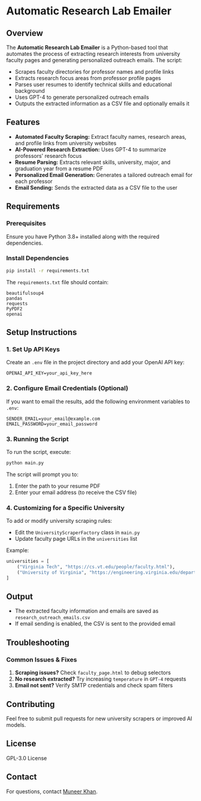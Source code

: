 # Automatic Research Lab Emailer

## Overview
The **Automatic Research Lab Emailer** is a Python-based tool that automates the process of extracting research interests from university faculty pages and generating personalized outreach emails. The script:
* Scrapes faculty directories for professor names and profile links
* Extracts research focus areas from professor profile pages
* Parses user resumes to identify technical skills and educational background
* Uses GPT-4 to generate personalized outreach emails
* Outputs the extracted information as a CSV file and optionally emails it

## Features
* **Automated Faculty Scraping:** Extract faculty names, research areas, and profile links from university websites
* **AI-Powered Research Extraction:** Uses GPT-4 to summarize professors' research focus
* **Resume Parsing:** Extracts relevant skills, university, major, and graduation year from a resume PDF
* **Personalized Email Generation:** Generates a tailored outreach email for each professor
* **Email Sending:** Sends the extracted data as a CSV file to the user

## Requirements

### Prerequisites
Ensure you have Python 3.8+ installed along with the required dependencies.

### Install Dependencies
```bash
pip install -r requirements.txt
```

The `requirements.txt` file should contain:
```
beautifulsoup4
pandas
requests
PyPDF2
openai
```

## Setup Instructions

### 1. Set Up API Keys
Create an `.env` file in the project directory and add your OpenAI API key:
```
OPENAI_API_KEY=your_api_key_here
```

### 2. Configure Email Credentials (Optional)
If you want to email the results, add the following environment variables to `.env`:
```
SENDER_EMAIL=your_email@example.com
EMAIL_PASSWORD=your_email_password
```

### 3. Running the Script
To run the script, execute:
```bash
python main.py
```

The script will prompt you to:
1. Enter the path to your resume PDF
2. Enter your email address (to receive the CSV file)

### 4. Customizing for a Specific University
To add or modify university scraping rules:
* Edit the `UniversityScraperFactory` class in `main.py`
* Update faculty page URLs in the `universities` list

Example:
```python
universities = [
    ("Virginia Tech", "https://cs.vt.edu/people/faculty.html"),
    ("University of Virginia", "https://engineering.virginia.edu/departments/computer-science/faculty"),
]
```

## Output
* The extracted faculty information and emails are saved as `research_outreach_emails.csv`
* If email sending is enabled, the CSV is sent to the provided email

## Troubleshooting

### Common Issues & Fixes
1. **Scraping issues?** Check `faculty_page.html` to debug selectors
2. **No research extracted?** Try increasing `temperature` in `GPT-4` requests
3. **Email not sent?** Verify SMTP credentials and check spam filters

## Contributing
Feel free to submit pull requests for new university scrapers or improved AI models.

## License
GPL-3.0 License

## Contact
For questions, contact [Muneer Khan](https://github.com/muneerkhan007).

